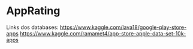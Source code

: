 # AppRating

Links dos databases:
https://www.kaggle.com/lava18/google-play-store-apps
https://www.kaggle.com/ramamet4/app-store-apple-data-set-10k-apps
